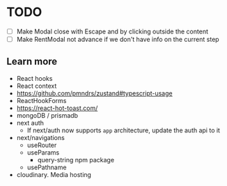 # TODO

- [ ] Make Modal close with Escape and by clicking outside the content
- [ ] Make RentModal not advance if we don't have info on the current step

## Learn more

- React hooks
- React context
- https://github.com/pmndrs/zustand#typescript-usage
- ReactHookForms
- https://react-hot-toast.com/
- mongoDB / prismadb
- next auth
  - If next/auth now supports `app` architecture, update the auth api to it
- next/navigations
  - useRouter
  - useParams
    - query-string npm package
  - usePathname
- cloudinary. Media hosting